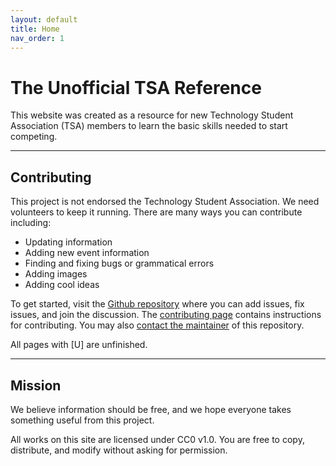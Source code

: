 ```yaml
---
layout: default
title: Home
nav_order: 1
---
```


# The Unofficial TSA Reference

This website was created as a resource for new Technology Student Association (TSA) members to learn the basic skills needed to start competing.

---

## Contributing

This project is not endorsed the Technology Student Association. We need volunteers to keep it running. There are many ways you can contribute including:

- Updating information
- Adding new event information
- Finding and fixing bugs or grammatical errors
- Adding images
- Adding cool ideas

To get started, visit the [Github repository](https://github.com/j-nac/TSA-Reference) where you can add issues, fix issues, and join the discussion. The [contributing page](https://j-nac.github.io//TSA-Reference/CONTRIBUTING.html) contains instructions for contributing. You may also [contact the maintainer](mailto:jnac8080@gmail.com) of this repository.

All pages with [U] are unfinished.

---

## Mission

We believe information should be free, and we hope everyone takes something useful from this project.

All works on this site are licensed under CC0 v1.0. You are free to copy, distribute, and modify without asking for permission.
